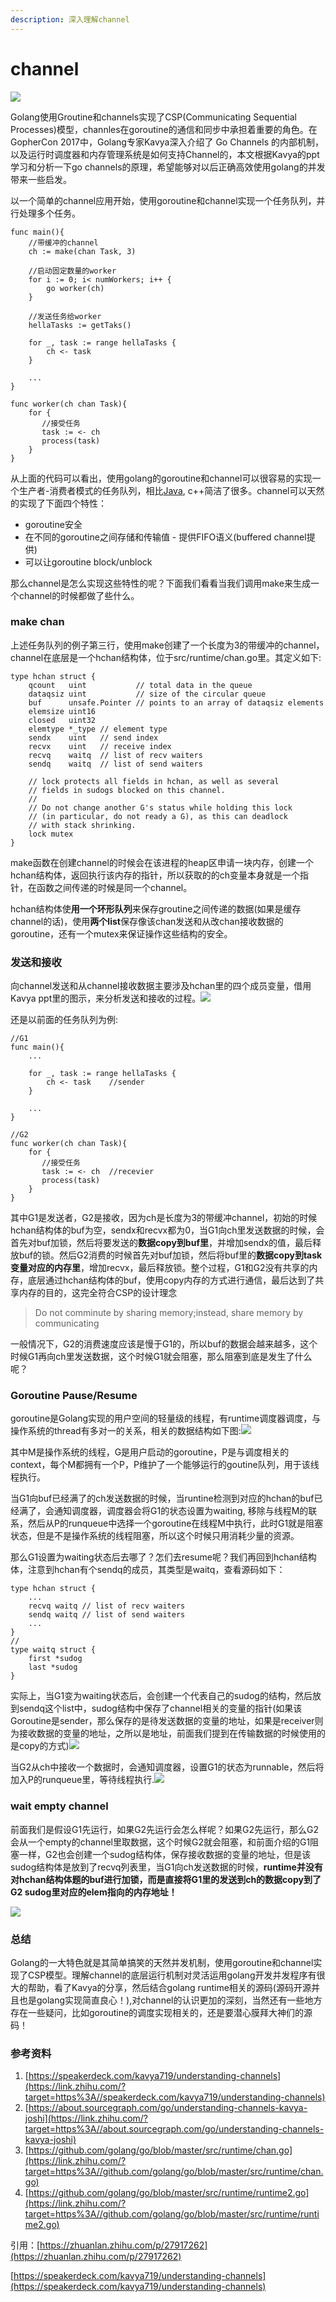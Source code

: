 ```yaml
---
description: 深入理解channel
---
```


# channel

![](../../.gitbook/assets/image%20%289%29.png)



Golang使用Groutine和channels实现了CSP\(Communicating Sequential Processes\)模型，channles在goroutine的通信和同步中承担着重要的角色。在GopherCon 2017中，Golang专家Kavya深入介绍了 Go Channels 的内部机制，以及运行时调度器和内存管理系统是如何支持Channel的，本文根据Kavya的ppt学习和分析一下go channels的原理，希望能够对以后正确高效使用golang的并发带来一些启发。

以一个简单的channel应用开始，使用goroutine和channel实现一个任务队列，并行处理多个任务。

```text
func main(){
    //带缓冲的channel
    ch := make(chan Task, 3)

    //启动固定数量的worker
    for i := 0; i< numWorkers; i++ {
        go worker(ch)
    }

    //发送任务给worker
    hellaTasks := getTaks()

    for _, task := range hellaTasks {
        ch <- task
    }

    ...
}

func worker(ch chan Task){
    for {
       //接受任务
       task := <- ch
       process(task)
    }
}
```

从上面的代码可以看出，使用golang的goroutine和channel可以很容易的实现一个生产者-消费者模式的任务队列，相比[Java](https://link.zhihu.com/?target=http%3A//lib.csdn.net/base/java), c++简洁了很多。channel可以天然的实现了下面四个特性：

* goroutine安全
* 在不同的goroutine之间存储和传输值 - 提供FIFO语义\(buffered channel提供\)
* 可以让goroutine block/unblock

那么channel是怎么实现这些特性的呢？下面我们看看当我们调用make来生成一个channel的时候都做了些什么。

### make chan

上述任务队列的例子第三行，使用make创建了一个长度为3的带缓冲的channel，channel在底层是一个hchan结构体，位于src/runtime/chan.go里。其定义如下:

```text
type hchan struct {
    qcount   uint           // total data in the queue
    dataqsiz uint           // size of the circular queue
    buf      unsafe.Pointer // points to an array of dataqsiz elements
    elemsize uint16
    closed   uint32
    elemtype *_type // element type
    sendx    uint   // send index
    recvx    uint   // receive index
    recvq    waitq  // list of recv waiters
    sendq    waitq  // list of send waiters

    // lock protects all fields in hchan, as well as several
    // fields in sudogs blocked on this channel.
    //
    // Do not change another G's status while holding this lock
    // (in particular, do not ready a G), as this can deadlock
    // with stack shrinking.
    lock mutex
}
```

make函数在创建channel的时候会在该进程的heap区申请一块内存，创建一个hchan结构体，返回执行该内存的指针，所以获取的的ch变量本身就是一个指针，在函数之间传递的时候是同一个channel。

hchan结构体使**用一个环形队列**来保存groutine之间传递的数据\(如果是缓存channel的话\)，使用**两个list**保存像该chan发送和从改chan接收数据的goroutine，还有一个mutex来保证操作这些结构的安全。

### 发送和接收

向channel发送和从channel接收数据主要涉及hchan里的四个成员变量，借用Kavya ppt里的图示，来分析发送和接收的过程。![](https://pic1.zhimg.com/v2-c2549285cd3bbfd1fcb9a131d8a6c40c_b.gif)  
  


还是以前面的任务队列为例:

```text
//G1
func main(){
    ...

    for _, task := range hellaTasks {
        ch <- task    //sender
    }

    ...
}

//G2
func worker(ch chan Task){
    for {
       //接受任务
       task := <- ch  //recevier
       process(task)
    }
}
```

其中G1是发送者，G2是接收，因为ch是长度为3的带缓冲channel，初始的时候hchan结构体的buf为空，sendx和recvx都为0，当G1向ch里发送数据的时候，会首先对buf加锁，然后将要发送的**数据copy到buf里**，并增加sendx的值，最后释放buf的锁。然后G2消费的时候首先对buf加锁，然后将buf里的**数据copy到task变量对应的内存里**，增加recvx，最后释放锁。整个过程，G1和G2没有共享的内存，底层通过hchan结构体的buf，使用copy内存的方式进行通信，最后达到了共享内存的目的，这完全符合CSP的设计理念

> Do not comminute by sharing memory;instead, share memory by communicating

一般情况下，G2的消费速度应该是慢于G1的，所以buf的数据会越来越多，这个时候G1再向ch里发送数据，这个时候G1就会阻塞，那么阻塞到底是发生了什么呢？

### Goroutine Pause/Resume

goroutine是Golang实现的用户空间的轻量级的线程，有runtime调度器调度，与操作系统的thread有多对一的关系，相关的数据结构如下图:![](https://pic1.zhimg.com/80/v2-6b7eb0b02fb5c275492909aeabfbb428_hd.jpg)

其中M是操作系统的线程，G是用户启动的goroutine，P是与调度相关的context，每个M都拥有一个P，P维护了一个能够运行的goutine队列，用于该线程执行。

当G1向buf已经满了的ch发送数据的时候，当runtine检测到对应的hchan的buf已经满了，会通知调度器，调度器会将G1的状态设置为waiting, 移除与线程M的联系，然后从P的runqueue中选择一个goroutine在线程M中执行，此时G1就是阻塞状态，但是不是操作系统的线程阻塞，所以这个时候只用消耗少量的资源。

那么G1设置为waiting状态后去哪了？怎们去resume呢？我们再回到hchan结构体，注意到hchan有个sendq的成员，其类型是waitq，查看源码如下：

```text
type hchan struct { 
    ... 
    recvq waitq // list of recv waiters 
    sendq waitq // list of send waiters 
    ... 
} 
// 
type waitq struct { 
    first *sudog 
    last *sudog 
} 
```

实际上，当G1变为waiting状态后，会创建一个代表自己的sudog的结构，然后放到sendq这个list中，sudog结构中保存了channel相关的变量的指针\(如果该Goroutine是sender，那么保存的是待发送数据的变量的地址，如果是receiver则为接收数据的变量的地址，之所以是地址，前面我们提到在传输数据的时候使用的是copy的方式\)![](https://pic2.zhimg.com/80/v2-eb2e209ff1c84b4657c8d9862707789b_hd.jpg)

当G2从ch中接收一个数据时，会通知调度器，设置G1的状态为runnable，然后将加入P的runqueue里，等待线程执行.![](https://pic4.zhimg.com/80/v2-b57542e446915d4d86693136900c30f0_hd.jpg)

### wait empty channel

前面我们是假设G1先运行，如果G2先运行会怎么样呢？如果G2先运行，那么G2会从一个empty的channel里取数据，这个时候G2就会阻塞，和前面介绍的G1阻塞一样，G2也会创建一个sudog结构体，保存接收数据的变量的地址，但是该sudog结构体是放到了recvq列表里，当G1向ch发送数据的时候，**runtime并没有对hchan结构体题的buf进行加锁，而是直接将G1里的发送到ch的数据copy到了G2 sudog里对应的elem指向的内存地址！**

![](https://pic1.zhimg.com/80/v2-4466a9880e997d27357b778583a7e166_hd.jpg)

### 总结

Golang的一大特色就是其简单搞笑的天然并发机制，使用goroutine和channel实现了CSP模型。理解channel的底层运行机制对灵活运用golang开发并发程序有很大的帮助，看了Kavya的分享，然后结合golang runtime相关的源码\(源码开源并且也是golang实现简直良心！\),对channel的认识更加的深刻，当然还有一些地方存在一些疑问，比如goroutine的调度实现相关的，还是要潜心膜拜大神们的源码！

### 参考资料

1. [https://speakerdeck.com/kavya719/understanding-channels](https://link.zhihu.com/?target=https%3A//speakerdeck.com/kavya719/understanding-channels)
2. [https://about.sourcegraph.com/go/understanding-channels-kavya-joshi](https://link.zhihu.com/?target=https%3A//about.sourcegraph.com/go/understanding-channels-kavya-joshi)
3. [https://github.com/golang/go/blob/master/src/runtime/chan.go](https://link.zhihu.com/?target=https%3A//github.com/golang/go/blob/master/src/runtime/chan.go)
4. [https://github.com/golang/go/blob/master/src/runtime/runtime2.go](https://link.zhihu.com/?target=https%3A//github.com/golang/go/blob/master/src/runtime/runtime2.go)



引用：[https://zhuanlan.zhihu.com/p/27917262](https://zhuanlan.zhihu.com/p/27917262)

[https://speakerdeck.com/kavya719/understanding-channels](https://speakerdeck.com/kavya719/understanding-channels)



